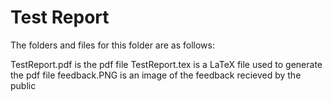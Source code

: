 # Test Report

The folders and files for this folder are as follows:

TestReport.pdf is the pdf file
TestReport.tex is a LaTeX file used to generate the pdf file
feedback.PNG is an image of the feedback recieved by the public


